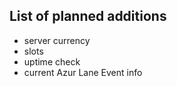 List of planned additions
-----------------------------------------------------------------------------------------------------------------------------------------------------------------------------------

- server currency
- slots
- uptime check
- current Azur Lane Event info